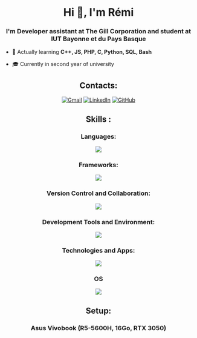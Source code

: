 <h1 align="center">Hi 👋, I'm Rémi </h1>
<h3 align="center">I'm Developer assistant at The Gill Corporation and student at IUT Bayonne et du Pays Basque</h3>

-  📖 Actually learning **C++, JS, PHP, C, Python, SQL, Bash**

-  🎓 Currently in second year of university

<h2 align="center">Contacts:</h2>
<div align="center">
  
[![Gmail](https://img.shields.io/badge/Gmail-D14836?style=for-the-badge&logo=gmail&logoColor=white)](mailto:rgentil@iutbayonne.univ-pau.fr)
[![LinkedIn](https://img.shields.io/badge/LinkedIn-0077B5?style=for-the-badge&logo=linkedin&logoColor=white)](https://www.linkedin.com/in/remi-gentil/)
[![GitHub](https://img.shields.io/badge/GitHub-181717?style=for-the-badge&logo=github&logoColor=white)](https://github.com/remi-gntl/)

</div>

<h2 align="center">Skills :</h2>
<h3 align="center">Languages:</h3>
<p align="center">
  <a href="https://skillicons.dev">
    <img src="https://skillicons.dev/icons?i=css,html,js,mysql,php,nginx,cpp,bash,c,py,java,powershell&theme=dark" />
  </a>
</p>
<h3 align="center">Frameworks:</h3>
<p align="center">
  <a href="https://skillicons.dev">
    <img src="https://skillicons.dev/icons?i=laravel,qt,bootstrap,tailwind,angular" />
  </a>

<h3 align="center">Version Control and Collaboration:</h3>
<p align="center">
  <a href="https://skillicons.dev">
    <img src="https://skillicons.dev/icons?i=git,github" />
  </a>
</p>

<h3 align="center">Development Tools and Environment:</h3>
<p align="center">
  <a href="https://skillicons.dev">
    <img src="https://skillicons.dev/icons?i=vscode,qt,docker,idea" />
  </a>
</p>

<h3 align="center">Technologies and Apps:</h3>
<p align="center">
  <a href="https://skillicons.dev">
    <img src="https://skillicons.dev/icons?i=figma,notion,blender,arduino" />
  </a>
</p>

<h3 align="center">OS</h3>
<p align="center">
  <a href="https://skillicons.dev">
    <img src="https://skillicons.dev/icons?i=linux,powershell&theme=dark" />
  </a>
</p>

<h2 align="center">Setup:</h2>
<h3 align="center">Asus Vivobook (R5-5600H, 16Go, RTX 3050)</h3>
